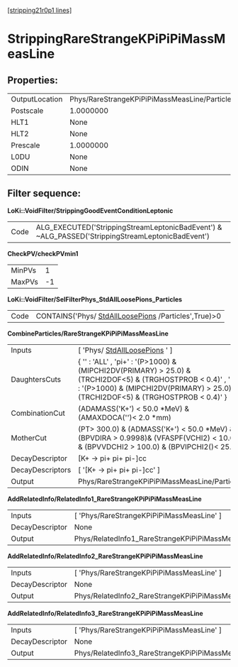 [[stripping21r0p1 lines]](./stripping21r0p1-index)

# StrippingRareStrangeKPiPiPiMassMeasLine

## Properties:

|                |                                               |
|----------------|-----------------------------------------------|
| OutputLocation | Phys/RareStrangeKPiPiPiMassMeasLine/Particles |
| Postscale      | 1.0000000                                     |
| HLT1           | None                                          |
| HLT2           | None                                          |
| Prescale       | 1.0000000                                     |
| L0DU           | None                                          |
| ODIN           | None                                          |

## Filter sequence:

**LoKi::VoidFilter/StrippingGoodEventConditionLeptonic**

|      |                                                                                                   |
|------|---------------------------------------------------------------------------------------------------|
| Code | ALG_EXECUTED('StrippingStreamLeptonicBadEvent') & \~ALG_PASSED('StrippingStreamLeptonicBadEvent') |

**CheckPV/checkPVmin1**

|        |     |
|--------|-----|
| MinPVs | 1   |
| MaxPVs | -1  |

**LoKi::VoidFilter/SelFilterPhys_StdAllLoosePions_Particles**

|      |                                                                                             |
|------|---------------------------------------------------------------------------------------------|
| Code | CONTAINS('Phys/ [StdAllLoosePions](./stripping21r0p1-stdallloosepions) /Particles',True)\>0 |

**CombineParticles/RareStrangeKPiPiPiMassMeasLine**

|                  |                                                                                                                                                                                                          |
|------------------|----------------------------------------------------------------------------------------------------------------------------------------------------------------------------------------------------------|
| Inputs           | [ 'Phys/ [StdAllLoosePions](./stripping21r0p1-stdallloosepions) ' ]                                                                                                                                    |
| DaughtersCuts    | { '' : 'ALL' , 'pi+' : '(P\>1000) & (MIPCHI2DV(PRIMARY) \> 25.0) & (TRCHI2DOF\<5) & (TRGHOSTPROB \< 0.4)' , 'pi-' : '(P\>1000) & (MIPCHI2DV(PRIMARY) \> 25.0) & (TRCHI2DOF\<5) & (TRGHOSTPROB \< 0.4)' } |
| CombinationCut   | (ADAMASS('K+') \< 50.0 \*MeV) & (AMAXDOCA('')\< 2.0 \*mm)                                                                                                                                                |
| MotherCut        | (PT\> 300.0) & (ADMASS('K+') \< 50.0 \*MeV) & (BPVDIRA \> 0.9998)& (VFASPF(VCHI2) \< 10.0) & (BPVVDCHI2 \> 100.0) & (BPVIPCHI2()\< 25.0 )                                                                |
| DecayDescriptor  | [K+ -\> pi+ pi+ pi-]cc                                                                                                                                                                                 |
| DecayDescriptors | [ '[K+ -\> pi+ pi+ pi-]cc' ]                                                                                                                                                                         |
| Output           | Phys/RareStrangeKPiPiPiMassMeasLine/Particles                                                                                                                                                            |

**AddRelatedInfo/RelatedInfo1_RareStrangeKPiPiPiMassMeasLine**

|                 |                                                            |
|-----------------|------------------------------------------------------------|
| Inputs          | [ 'Phys/RareStrangeKPiPiPiMassMeasLine' ]                |
| DecayDescriptor | None                                                       |
| Output          | Phys/RelatedInfo1_RareStrangeKPiPiPiMassMeasLine/Particles |

**AddRelatedInfo/RelatedInfo2_RareStrangeKPiPiPiMassMeasLine**

|                 |                                                            |
|-----------------|------------------------------------------------------------|
| Inputs          | [ 'Phys/RareStrangeKPiPiPiMassMeasLine' ]                |
| DecayDescriptor | None                                                       |
| Output          | Phys/RelatedInfo2_RareStrangeKPiPiPiMassMeasLine/Particles |

**AddRelatedInfo/RelatedInfo3_RareStrangeKPiPiPiMassMeasLine**

|                 |                                                            |
|-----------------|------------------------------------------------------------|
| Inputs          | [ 'Phys/RareStrangeKPiPiPiMassMeasLine' ]                |
| DecayDescriptor | None                                                       |
| Output          | Phys/RelatedInfo3_RareStrangeKPiPiPiMassMeasLine/Particles |
